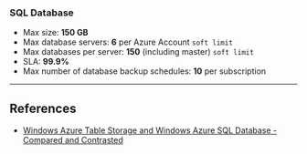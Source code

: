 ﻿### SQL Database

* Max size: __150 GB__
* Max database servers: __6__ per Azure Account `soft limit`
* Max databases per server: __150__ (including master) `soft limit`
* SLA: __99.9%__
* Max number of database backup schedules: __10__ per subscription
 

---

## References

* [Windows Azure Table Storage and Windows Azure SQL Database - Compared and Contrasted](http://msdn.microsoft.com/library/azure/jj553018.aspx)
